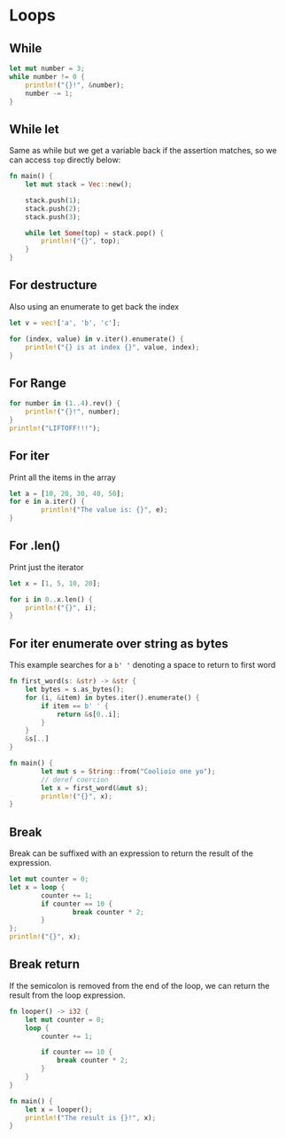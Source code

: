 # Loops

## While
```rust
let mut number = 3;
while number != 0 {
	println!("{}!", &number);
	number -= 1;
}
```

## While let
Same as while but we get a variable back if the assertion matches, so we can access `top` directly below:
```rust
fn main() {
    let mut stack = Vec::new();

    stack.push(1);
    stack.push(2);
    stack.push(3);

    while let Some(top) = stack.pop() {
        println!("{}", top);
    }
}
```

## For destructure
Also using an enumerate to get back the index
```rust
let v = vec!['a', 'b', 'c'];

for (index, value) in v.iter().enumerate() {
    println!("{} is at index {}", value, index);
}
```

## For Range
```rust
for number in (1..4).rev() {
    println!("{}!", number);
}
println!("LIFTOFF!!!");
```

## For iter
Print all the items in the array
```rust
let a = [10, 20, 30, 40, 50];
for e in a.iter() {
		println!("The value is: {}", e);
}
```
## For .len()
Print just the iterator
```rust
let x = [1, 5, 10, 20];

for i in 0..x.len() {
    println!("{}", i);
}
```

## For iter enumerate over string as bytes
This example searches for a `b' '` denoting a space to return to first word
```rust
fn first_word(s: &str) -> &str {
    let bytes = s.as_bytes();
    for (i, &item) in bytes.iter().enumerate() {
        if item == b' ' {
            return &s[0..i];
        }
    }
    &s[..]
}

fn main() {
		let mut s = String::from("Coolioio one yo");
        // deref coercion
		let x = first_word(&mut s);
		println!("{}", x);
}
```

## Break
Break can be suffixed with an expression to return the result of the expression.

```rust
let mut counter = 0;
let x = loop {
		counter += 1;
		if counter == 10 {
				break counter * 2;
		}
};
println!("{}", x);
```

## Break return
If the semicolon is removed from the end of the loop, we can return the result from the loop expression.
```rust 
fn looper() -> i32 {
    let mut counter = 0;
    loop {
        counter += 1;

        if counter == 10 {
            break counter * 2;
        }
    }
}

fn main() {
    let x = looper();
    println!("The result is {}!", x);
}
```
